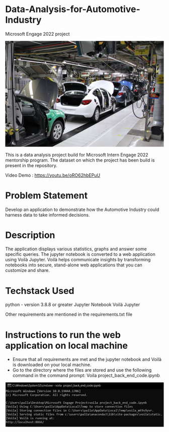# Data-Analysis-for-Automotive-Industry
Microsoft Engage 2022 project

![](images/automotive%20industry.jpg)

This is a data analysis project build for Microsoft Intern Engage 2022 mentorship program.
The dataset on which the project has been build is present in the repository.

Video Demo : https://youtu.be/oRO62hbEPuU

# **Problem Statement**
Develop an application to demonstrate how the Automotive Industry could harness data to take informed decisions.

# **Description**
The application displays various statistics, graphs and answer some specific queries. The jupyter notebook is converted to a web application using Voilà Jupyter. Voilà helps communicate insights by transforming notebooks into secure, stand-alone web applications that you can customize and share.

# **Techstack Used**
python - version 3.8.8 or greater
Jupyter Notebook
Voilà Jupyter

Other requirements are mentioned in the requirements.txt file

# **Instructions to run the web application on local machine**
* Ensure that all requirements are met and the jupyter notebook and Voilà is downloaded on your local machine.
* Go to the directory where the files are stored and use the following command in the command prompt: Voila project_back_end_code.ipynb

![](images/voila%20code.png)
